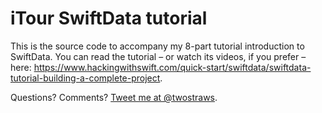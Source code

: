 # iTour SwiftData tutorial

This is the source code to accompany my 8-part tutorial introduction to SwiftData. You can read the tutorial – or watch its videos, if you prefer – here: <https://www.hackingwithswift.com/quick-start/swiftdata/swiftdata-tutorial-building-a-complete-project>.

Questions? Comments? [Tweet me at @twostraws](https://twitter.com/twostraws).
